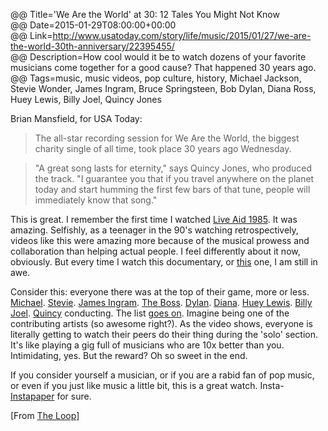 @@ Title='We Are the World' at 30: 12 Tales You Might Not Know  
@@ Date=2015-01-29T08:00:00+00:00  
@@ Link=http://www.usatoday.com/story/life/music/2015/01/27/we-are-the-world-30th-anniversary/22395455/  
@@ Description=How cool would it be to watch dozens of your favorite musicians come together for a good cause? That happened 30 years ago.  
@@ Tags=music, music videos, pop culture, history, Michael Jackson, Stevie Wonder, James Ingram, Bruce Springsteen, Bob Dylan, Diana Ross, Huey Lewis, Billy Joel, Quincy Jones  

Brian Mansfield, for USA Today:
>The all-star recording session for We Are the World, the biggest charity single of all time, took place 30 years ago Wednesday.

>"A great song lasts for eternity," says Quincy Jones, who produced the track. "I guarantee you that if you travel anywhere on the planet today and start humming the first few bars of that tune, people will immediately know that song."

This is great. I remember the first time I watched [Live Aid 1985][la]. It was amazing. Selfishly, as a teenager in the 90's watching retrospectively, videos like this were amazing more because of the musical prowess and collaboration than helping actual people. I feel differently about it now, obviously. But every time I watch this documentary, or [this][dt] one, I am still in awe.

Consider this: everyone there was at the top of their game, more or less. [Michael][mj]. [Stevie][sw]. [James Ingram][ji]. [The Boss][bs]. [Dylan][bd]. [Diana][dr]. [Huey Lewis][hl]. [Billy Joel][bj]. [Quincy][qj] conducting. The list [goes on][fl]. Imagine being one of the contributing artists (so awesome right?). As the video shows, everyone is literally getting to watch their peers do their thing during the 'solo' section. It's like playing a gig full of musicians who are 10x better than you. Intimidating, yes. But the reward? Oh so sweet in the end.

If you consider yourself a musician, or if you are a rabid fan of pop music, or even if you just like music a little bit, this is a great watch. Insta-[Instapaper][ip] for sure. 

[From [The Loop][tl]]

[la]: https://en.wikipedia.org/wiki/Live_Aid
[dt]: https://en.wikipedia.org/wiki/Do_They_Know_It%27s_Christmas%3F
[mj]: https://en.wikipedia.org/wiki/Michael_Jackson
[sw]: https://en.wikipedia.org/wiki/Stevie_wonder
[ji]: https://en.wikipedia.org/wiki/James_Ingram
[bs]: https://en.wikipedia.org/wiki/Bruce_Springsteen
[bd]: https://en.wikipedia.org/wiki/Bob_Dylan
[dr]: https://en.wikipedia.org/wiki/Diana_Ross
[hl]: https://en.wikipedia.org/wiki/Huey_Lewis
[bj]: https://en.wikipedia.org/wiki/Billy_Joel
[fl]: https://en.wikipedia.org/wiki/We_Are_the_World#Music_and_vocal_arrangements
[qj]: https://en.wikipedia.org/wiki/Quincy_Jones
[ip]: https://itunes.apple.com/us/app/instapaper/id288545208?mt=8&at=1l3vx9s
[tl]: http://www.loopinsight.com/2015/01/28/we-are-the-world-was-recorded-30-years-ago-today-heres-the-backstory/